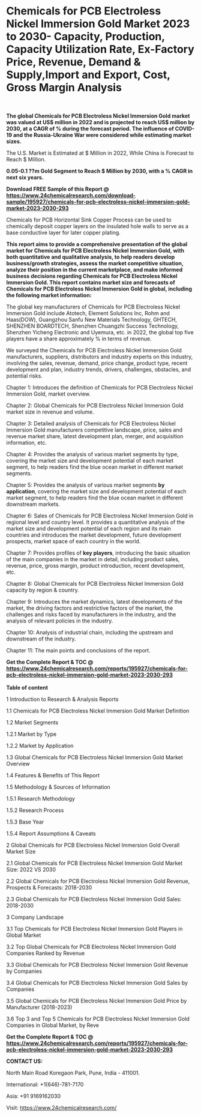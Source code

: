 <h1>Chemicals for PCB Electroless Nickel Immersion Gold Market 2023 to 2030- Capacity, Production, Capacity Utilization Rate, Ex-Factory Price, Revenue, Demand & Supply,Import and Export, Cost, Gross Margin Analysis</h1><br/><p><strong>The global Chemicals for PCB Electroless Nickel Immersion Gold market was valued at US$ million in 2022 and is projected to reach US$ million by 2030, at a <strong>CAGR</strong> of % during the forecast period. The influence of COVID-19 and the Russia-Ukraine War were considered while estimating market sizes.</strong></p><p>The U.S. Market is Estimated at $ Million in 2022, While China is Forecast to Reach $ Million.</p><p><strong>0.05-0.1 ??m Gold Segment to Reach $ Million by 2030, with a % <strong>CAGR</strong> in next six years.</strong></p><div><b>Download FREE Sample of this Report @ <a href="https://www.24chemicalresearch.com/download-sample/195927/chemicals-for-pcb-electroless-nickel-immersion-gold-market-2023-2030-293">https://www.24chemicalresearch.com/download-sample/195927/chemicals-for-pcb-electroless-nickel-immersion-gold-market-2023-2030-293</a></b></div><p>
 
 Chemicals for PCB Horizontal Sink Copper Process can be used to chemically deposit copper layers on the insulated hole walls to serve as a base conductive layer for later copper plating.</p><p><strong>This report aims to provide a comprehensive presentation of the global market for Chemicals for PCB Electroless Nickel Immersion Gold, with both quantitative and qualitative analysis, to help readers develop business/growth strategies, assess the market competitive situation, analyze their position in the current marketplace, and make informed business decisions regarding Chemicals for PCB Electroless Nickel Immersion Gold. This report contains market size and forecasts of Chemicals for PCB Electroless Nickel Immersion Gold in global, including the following market information:</strong></p><p>The global key manufacturers of Chemicals for PCB Electroless Nickel Immersion Gold include Atotech, Element Solutions Inc, Rohm and Haas(DOW), Guangzhou Sanfu New Materials Technology, GHTECH, SHENZHEN BOARDTECH, Shenzhen Chuangzhi Success Technology, Shenzhen Yicheng Electronic and Uyemura, etc. in 2022, the global top five players have a share approximately % in terms of revenue.</p><p>We surveyed the Chemicals for PCB Electroless Nickel Immersion Gold manufacturers, suppliers, distributors and industry experts on this industry, involving the sales, revenue, demand, price change, product type, recent development and plan, industry trends, drivers, challenges, obstacles, and potential risks.</p><p>Chapter 1: Introduces the definition of Chemicals for PCB Electroless Nickel Immersion Gold, market overview.</p><p>Chapter 2: Global Chemicals for PCB Electroless Nickel Immersion Gold market size in revenue and volume.</p><p>Chapter 3: Detailed analysis of Chemicals for PCB Electroless Nickel Immersion Gold manufacturers competitive landscape, price, sales and revenue market share, latest development plan, merger, and acquisition information, etc.</p><p>Chapter 4: Provides the analysis of various market segments by type, covering the market size and development potential of each market segment, to help readers find the blue ocean market in different market segments.</p><p>Chapter 5: Provides the analysis of various market segments <strong>by application</strong>, covering the market size and development potential of each market segment, to help readers find the blue ocean market in different downstream markets.</p><p>Chapter 6: Sales of Chemicals for PCB Electroless Nickel Immersion Gold in regional level and country level. It provides a quantitative analysis of the market size and development potential of each region and its main countries and introduces the market development, future development prospects, market space of each country in the world.</p><p>Chapter 7: Provides profiles of <strong>key players</strong>, introducing the basic situation of the main companies in the market in detail, including product sales, revenue, price, gross margin, product introduction, recent development, etc.</p><p>Chapter 8: Global Chemicals for PCB Electroless Nickel Immersion Gold capacity by region & country.</p><p>Chapter 9: Introduces the market dynamics, latest developments of the market, the driving factors and restrictive factors of the market, the challenges and risks faced by manufacturers in the industry, and the analysis of relevant policies in the industry.</p><p>Chapter 10: Analysis of industrial chain, including the upstream and downstream of the industry.</p><p>Chapter 11: The main points and conclusions of the report.</p><div><b>Get the Complete Report & TOC @ <a href="https://www.24chemicalresearch.com/reports/195927/chemicals-for-pcb-electroless-nickel-immersion-gold-market-2023-2030-293">https://www.24chemicalresearch.com/reports/195927/chemicals-for-pcb-electroless-nickel-immersion-gold-market-2023-2030-293</a></b></div><br><b>Table of content</b><p>1 Introduction to Research & Analysis Reports<br />
 
  1.1 Chemicals for PCB Electroless Nickel Immersion Gold Market Definition<br />
 
  1.2 Market Segments<br />
 
  1.2.1 Market by Type<br />
 
  1.2.2 Market by Application<br />
 
  1.3 Global Chemicals for PCB Electroless Nickel Immersion Gold Market Overview<br />
 
  1.4 Features & Benefits of This Report<br />
 
  1.5 Methodology & Sources of Information<br />
 
  1.5.1 Research Methodology<br />
 
  1.5.2 Research Process<br />
 
  1.5.3 Base Year<br />
 
  1.5.4 Report Assumptions & Caveats<br />
 
 2 Global Chemicals for PCB Electroless Nickel Immersion Gold Overall Market Size<br />
 
  2.1 Global Chemicals for PCB Electroless Nickel Immersion Gold Market Size: 2022 VS 2030<br />
 
  2.2 Global Chemicals for PCB Electroless Nickel Immersion Gold Revenue, Prospects & Forecasts: 2018-2030<br />
 
  2.3 Global Chemicals for PCB Electroless Nickel Immersion Gold Sales: 2018-2030<br />
 
 3 Company Landscape<br />
 
  3.1 Top Chemicals for PCB Electroless Nickel Immersion Gold Players in Global Market<br />
 
  3.2 Top Global Chemicals for PCB Electroless Nickel Immersion Gold Companies Ranked by Revenue<br />
 
  3.3 Global Chemicals for PCB Electroless Nickel Immersion Gold Revenue by Companies<br />
 
  3.4 Global Chemicals for PCB Electroless Nickel Immersion Gold Sales by Companies<br />
 
  3.5 Global Chemicals for PCB Electroless Nickel Immersion Gold Price by Manufacturer (2018-2023)<br />
 
  3.6 Top 3 and Top 5 Chemicals for PCB Electroless Nickel Immersion Gold Companies in Global Market, by Reve<br><div><b>Get the Complete Report & TOC @ <a href="https://www.24chemicalresearch.com/reports/195927/chemicals-for-pcb-electroless-nickel-immersion-gold-market-2023-2030-293">https://www.24chemicalresearch.com/reports/195927/chemicals-for-pcb-electroless-nickel-immersion-gold-market-2023-2030-293</a></b></div></p>
 
 <b>CONTACT US:</b><br>
 
 North Main Road Koregaon Park, Pune, India - 411001.<br/>
 
 International: +1(646)-781-7170<br/>
 
 Asia: +91 9169162030<br/>
 
 Visit: <a href="https://www.24chemicalresearch.com/">https://www.24chemicalresearch.com/</a>
 
 <br>